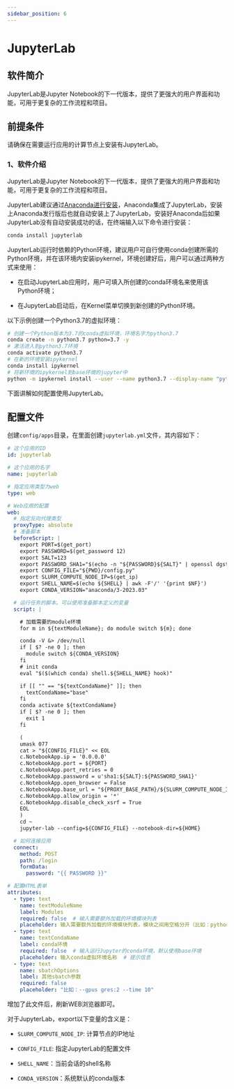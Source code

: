 ```yaml
---
sidebar_position: 6
---
```


# JupyterLab

## 软件简介

JupyterLab是Jupyter Notebook的下一代版本，提供了更强大的用户界面和功能，可用于更复杂的工作流程和项目。

## 前提条件

请确保在需要运行应用的计算节点上安装有JupyterLab。

### 1、软件介绍

JupyterLab是Jupyter Notebook的下一代版本，提供了更强大的用户界面和功能，可用于更复杂的工作流程和项目。

JupyterLab建议通过[Anaconda进行安装](./jupyter.md)，Anaconda集成了JupyterLab，安装上Anaconda发行版后也就自动安装上了JupyterLab，安装好Anaconda后如果JupyterLab没有自动安装成功的话，在终端输入以下命令进行安装：

```bash
conda install jupyterlab
```

JupyterLab运行时依赖的Python环境，建议用户可自行使用conda创建所需的Python环境，并在该环境内安装ipykernel，环境创建好后，用户可以通过两种方式来使用：

- 在启动JupyterLab应用时，用户可填入所创建的conda环境名来使用该Python环境；

- 在JupyterLab启动后，在Kernel菜单切换到新创建的Python环境。

以下示例创建一个Python3.7的虚拟环境：

```bash
# 创建一个Python版本为3.7的conda虚拟环境，环境名字为python3.7
conda create -n python3.7 python=3.7 -y
# 激活进入到python3.7环境
conda activate python3.7
# 在新的环境安装ipykernel
conda install ipykernel
# 将新环境的ipykernel到base环境的jupyter中
python -m ipykernel install --user --name python3.7 --display-name "python3.7"
```

下面讲解如何配置使用JupyterLab。

## 配置文件

创建`config/apps`目录，在里面创建`jupyterlab.yml`文件，其内容如下：

```yaml title="config/apps/jupyterlab.yml"
# 这个应用的ID
id: jupyterlab

# 这个应用的名字
name: jupyterlab

# 指定应用类型为web
type: web

# Web应用的配置
web:
  # 指定反向代理类型
  proxyType: absolute
  # 准备脚本
  beforeScript: |
    export PORT=$(get_port)
    export PASSWORD=$(get_password 12)
    export SALT=123
    export PASSWORD_SHA1="$(echo -n "${PASSWORD}${SALT}" | openssl dgst -sha1 | awk '{print $NF}')"
    export CONFIG_FILE="${PWD}/config.py"
    export SLURM_COMPUTE_NODE_IP=$(get_ip)
    export SHELL_NAME=$(echo ${SHELL} | awk -F'/' '{print $NF}')
    export CONDA_VERSION="anaconda/3-2023.03"

  # 运行任务的脚本。可以使用准备脚本定义的变量
  script: |

    # 加载需要的module环境
    for m in ${textModuleName}; do module switch ${m}; done

    conda -V &> /dev/null
    if [ $? -ne 0 ]; then
      module switch ${CONDA_VERSION}
    fi
    # init conda
    eval "$($(which conda) shell.${SHELL_NAME} hook)"

    if [[ "" == "${textCondaName}" ]]; then
      textCondaName="base"
    fi
    conda activate ${textCondaName}
    if [ $? -ne 0 ]; then
      exit 1
    fi

    (
    umask 077
    cat > "${CONFIG_FILE}" << EOL
    c.NotebookApp.ip = '0.0.0.0'
    c.NotebookApp.port = ${PORT}
    c.NotebookApp.port_retries = 0
    c.NotebookApp.password = u'sha1:${SALT}:${PASSWORD_SHA1}'
    c.NotebookApp.open_browser = False
    c.NotebookApp.base_url = "${PROXY_BASE_PATH}/${SLURM_COMPUTE_NODE_IP}/${PORT}/"
    c.NotebookApp.allow_origin = '*'
    c.NotebookApp.disable_check_xsrf = True
    EOL
    )
    cd ~
    jupyter-lab --config=${CONFIG_FILE} --notebook-dir=${HOME}

  # 如何连接应用
  connect:
    method: POST
    path: /login
    formData:
      password: "{{ PASSWORD }}"

# 配置HTML表单
attributes:
  - type: text
    name: textModuleName
    label: Modules
    required: false  # 输入需要额外加载的环境模块列表
    placeholder: 输入需要额外加载的环境模块列表，模块之间用空格分开（比如：python/2.7.5 code-server/4.9.1）  # 提示信息
  - type: text
    name: textCondaName
    label: conda环境
    required: false  # 输入运行Jupyter的conda环境，默认使用base环境
    placeholder: 输入conda虚拟环境名称  # 提示信息
  - type: text
    name: sbatchOptions
    label: 其他sbatch参数
    required: false
    placeholder: "比如：--gpus gres:2 --time 10"
```

增加了此文件后，刷新WEB浏览器即可。

对于JupyterLab，export以下变量的含义是：

- `SLURM_COMPUTE_NODE_IP`: 计算节点的IP地址

- `CONFIG_FILE`: 指定JupyterLab的配置文件

- `SHELL_NAME`：当前会话的shell名称

- `CONDA_VERSION`：系统默认的conda版本

